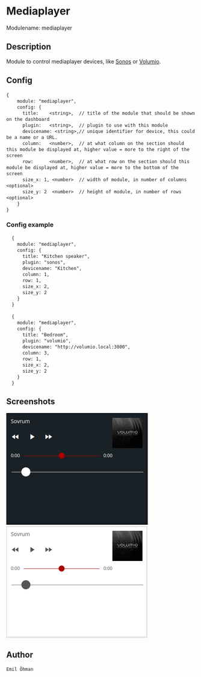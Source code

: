 # Mediaplayer

Modulename: mediaplayer


## Description

Module to control mediaplayer devices, like [Sonos](https://www.sonos.com) or [Volumio](https://volumio.org/).


## Config

    {
        module: "mediaplayer",
        config: {
          title:    <string>,  // title of the module that should be shown on the dashboard
          plugin:   <string>,  // plugin to use with this module
          devicename: <string>,// unique identifier for device, this could be a name or a URL.
          column:   <number>,  // at what column on the section should this module be displayed at, higher value = more to the right of the screen
          row:      <number>,  // at what row on the section should this module be displayed at, higher value = more to the bottom of the screen
          size_x: 1, <number>  // width of module, in number of columns <optional>
          size_y: 2  <number>  // height of module, in number of rows <optional>
        }
    }


### Config example


      {
        module: "mediaplayer",
        config: {
          title: "Kitchen speaker",
          plugin: "sonos",
          devicename: "Kitchen",
          column: 1,
          row: 1,
          size_x: 2,
          size_y: 2
        }
      }

      {
        module: "mediaplayer",
        config: {
          title: "Bedroom",
          plugin: "volumio",
          devicename: "http://volumio.local:3000",
          column: 3,
          row: 1,
          size_x: 2,
          size_y: 2
        }
      }

## Screenshots

![mediaplayer with dark theme](doc/mediaplayer-dark.png "Mediaplayer - dark theme") &nbsp; ![mediaplayer with light theme](doc/mediaplayer-light.png "Mediaplayer - light theme")


## Author

    Emil Öhman
